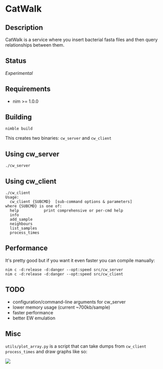 # CatWalk

## Description

CatWalk is a service where you insert bacterial fasta files and then query relationships between them.

## Status

*Experimental*

## Requirements

- nim >= 1.0.0

## Building

    nimble build

This creates two binaries: `cw_server` and `cw_client`

## Using cw_server

    ./cw_server

## Using cw_client

    ./cw_client
    Usage:
      cw_client {SUBCMD}  [sub-command options & parameters]
    where {SUBCMD} is one of:
      help           print comprehensive or per-cmd help
      info           
      add_sample     
      neighbours     
      list_samples   
      process_times  

## Performance

It's pretty good but if you want it even faster you can compile manually:

    nim c -d:release -d:danger --opt:speed src/cw_server
    nim c -d:release -d:danger --opt:speed src/cw_client

## TODO

- configuration/command-line arguments for cw_server
- lower memory usage (current ~700kb/sample)
- faster performance
- better EW emulation

## Misc

`utils/plot_array.py` is a script that can take dumps from `cw_client process_times` and draw graphs like so:

![](https://gitea.mmmoxford.uk/dvolk/catwalk/raw/branch/master/doc/perf.png)